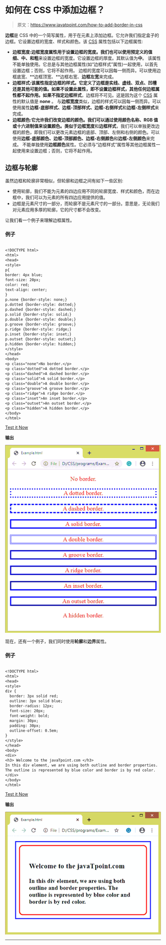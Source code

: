 # 如何在 CSS 中添加边框？

> 原文：<https://www.javatpoint.com/how-to-add-border-in-css>

**边框**是 CSS 中的一个简写属性，用于在元素上添加边框。它允许我们指定盒子的边框。它设置边框的宽度、样式和颜色。该 [CSS](https://javatpoint.com/css-tutorial) 属性包括以下边框属性:

*   **边框宽度:**边框宽度属性用于设置边框的宽度。我们也可以使用预定义的值**细、中、**和**粗**来设置边框的宽度。它设置边框的厚度。其默认值为**中**。
    该属性不能单独使用。它总是与其他边框属性(如“边框样式”属性)一起使用，以首先设置边框；否则，它将不起作用。
    边框的宽度可以因每一侧而异。可以使用边框底宽、**边框顶宽、**边框右宽、**边框左宽**来完成。
*   **边框样式:**该属性指定边框的样式。它定义了边框是实线、虚线、双点、凹槽还是其他可能的值。如果不设置此属性，即不设置边框样式，其他任何边框属性都不起作用。如果不指定**边框样式**，边框将不可见。这是因为这个 [CSS](https://www.javatpoint.com/css-tutorial) 属性的默认值是 **none** 。
    与**边框宽度**类似，边框的样式可以因每一侧而异。可以使用属性**边框-底部样式、边框-顶部样式、边框-右侧样式**和**边框-左侧样式**来完成。
*   **边框颜色:**它允许我们改变边框的颜色。我们可以通过使用颜色名称、RGB 值或十六进制值来设置颜色。类似于**边框宽度**和**边框样式**，我们可以单独更改边框的颜色，即我们可以更改元素边框的底部、顶部、左侧和右侧的颜色。可以使用**边框-底部颜色、边框-顶部颜色、边框-右侧颜色**和**边框-左侧颜色**来完成。
    不能单独使用**边框颜色**属性。它必须与“边框样式”属性等其他边框属性一起使用来设置边框；否则，它将不起作用。

## 边框与轮廓

虽然边框和轮廓非常相似，但轮廓和边框之间有如下一些区别:

*   使用轮廓，我们不能为元素的四边应用不同的轮廓宽度、样式和颜色，而在边框中，我们可以为元素的所有四边应用提供的值。
*   边框是元素尺寸的一部分，而轮廓不是元素尺寸的一部分。意思是，无论我们对元素应用多厚的轮廓，它的尺寸都不会改变。

让我们看一个例子来理解边框属性。

### 例子

```

<!DOCTYPE html>  
<html>  
<head>  
<style>  
p{
border: 4px blue;
font-size: 20px;
color: red;
text-align: center;
}
p.none {border-style: none;}  
p.dotted {border-style: dotted;}  
p.dashed {border-style: dashed;}  
p.solid {border-style: solid;}  
p.double {border-style: double;}  
p.groove {border-style: groove;}  
p.ridge {border-style: ridge;}  
p.inset {border-style: inset;}  
p.outset {border-style: outset;}  
p.hidden {border-style: hidden;}  
</style>  
</head>  
<body>  
<p class="none">No border.</p>  
<p class="dotted">A dotted border.</p>  
<p class="dashed">A dashed border.</p>  
<p class="solid">A solid border.</p>  
<p class="double">A double border.</p>  
<p class="groove">A groove border.</p>  
<p class="ridge">A ridge border.</p>  
<p class="inset">An inset border.</p>  
<p class="outset">An outset border.</p>  
<p class="hidden">A hidden border.</p>  
</body>  
</html>  

```

[Test it Now](https://www.javatpoint.com/oprweb/test.jsp?filename=how-to-add-a-border-in-css1)

**输出**

![How to add a border in CSS](img/1e574df61cac36e8f64d4b23e42781b9.png)

现在，还有一个例子，我们同时使用**轮廓**和**边界**属性。

### 例子

```

<!DOCTYPE html>  
<html>  
<head>  
<style>  
div {
  border: 3px solid red;
  outline: 3px solid blue;
  border-radius: 12px;
  font-size: 20px;
  font-weight: bold;
  margin: 30px;
  padding: 30px;
  outline-offset: 0.5em;
}  
</style>  
</head>  
<body>  
<div>
<h3> Welcome to the javaTpoint.com </h3>
In this div element, we are using both outline and border properties. The outline is represented by blue color and border is by red color.
</div>
</body>  
</html>  

```

[Test it Now](https://www.javatpoint.com/oprweb/test.jsp?filename=how-to-add-a-border-in-css2)

**输出**

![How to add a border in CSS](img/cf59ffbfb1372be7c73b47ed20f87268.png)

* * *